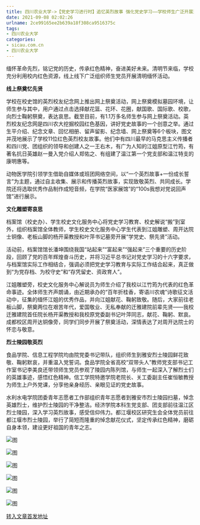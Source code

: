 ```yaml
---
title: 四川农业大学->【党史学习进行时】追忆英烈故事 强化党史学习——学校师生广泛开展清明缅怀活动 | sicau.com.cn
date: 2021-09-08 02:02:26
urlname: 2ce99165ee2b639a18f308ca9516375c
tags: 
- 四川农业大学
categories:
- sicau.com.cn
- 四川农业大学
---
```

缅怀革命先烈，铭记党的历史，传承红色精神，奋进美好未来。清明节来临，学校充分利用校内红色资源，线上线下广泛组织师生党员开展清明缅怀活动。

**线上祭奠忆先贤**

学校在校史馆的英烈校友纪念网上推出网上祭奠活动，网上祭奠模拟墓园环境，让师生参与其中，用户通过点击选择献花篮、花环、花圈，献国歌、国际歌、校歌，向烈士鞠躬祭奠，表达哀思。截至目前，有1.1万多名师生参与网上祭奠活动。英烈校友纪念网是四川农大挖掘校园红色基因，讲好党史故事的一个创意之举。通过生平介绍、纪念文章、回忆相册、留声留影、纪念墙、网上祭奠等6个板块，图文并茂地展示了学校11位红色英烈校友故事。他们中有四川最早的马克思主义传播者和四川党、团组织的领导和创建人之一王右木，有广为人知的江姐原型江竹筠，有著名抗日英雄赵一曼入党介绍人郑佑之、有组建了温江第一个党支部和温江特支的康明惠等。

动物医学院引领学生借助自媒体或班团网络空间，以“一个英烈故事+一份成长誓言”为主题，通过自主收集、展示和传播英烈故事，实现致敬英烈、共同成长。学院还将选取优秀作品制作成短音频，在学院“医家展馆”的“100s我想对党说回声馆”进行展示。

**文化雕塑寄哀思**

档案馆（校史办）、学生校史文化服务中心将党史学习教育、校史解说“搬”到室外，组织档案馆全体教师，学生校史文化服务中心学生代表到江姐雕塑、周开达院士铜像、老板山脚的杨开渠教授和叶萍书记墓旁开展“学党史、祭先贤”活动。

活动前，档案馆馆长潘坤围绕我国“站起来”“富起来”“强起来”三个重要的历史阶段，回顾了党的百年辉煌奋斗历史，并将习近平总书记对党史学习的十六字要求，与档案馆实际工作相结合，强调必须把党史学习教育与实际工作结合起来，真正做到“为党存档、为校守史”和“存凭留史、资政育人”。

江姐雕塑旁，校史文化服务中心解说员为师生介绍了我校以江竹筠为代表的红色革命事迹。全体师生齐声朗诵，由近期承办的“百年折桂香，寄语川农魂”诗歌征文活动中，征集的缅怀江姐的优秀作品，并向江姐献花、鞠躬致敬。随后，大家前往老板山脚，祭奠两位在艰苦年代，爱国敬业、无私奉献的迁雅建院前辈先贤——我校迁雅建院首任院长杨开渠教授和我校原党委副书记叶萍同志，献花、鞠躬、默哀。成都校区周开达铜像旁，同学们同步开展了祭奠活动，深情表达了对周开达院士的怀恋与敬意。

**烈士陵园敬英烈**

食品学院、信息工程学院均由院党委书记带队，组织师生到雅安烈士陵园鲜花致敬、鞠躬默哀，并重温入党誓词。食品学院全省高校“双带头人”教师党支部书记工作室书记李美良还带领师生党员参观了陵园内陈列馆，与师生一起深入了解烈士们的英雄事迹，感悟红色精神。信工学院特邀学院老院长、关工委副主任崔恒敏教授为师生上户外党课，分享他亲身经历、亲眼见证的党史故事。

水利水电学院团委青年志愿者工作部组织青年志愿者到雅安市烈士陵园扫墓，悼念英雄烈士，维护烈士陵园的干净整洁。经济学院本科生党支部、团支部前往温江区烈士陵园，深入学习英烈故事，感受信仰伟力。都江堰校区研究生会全体党员前往都江堰市烈士陵园，举行了简短而隆重的悼念献花仪式，坚定传承红色精神，磨砺自身本领，建设更好祖国的青年之志。

![图](https://news.sicau.edu.cn/__local/E/E3/9E/3574B0816B1E0A52A70D49D9ABD_8D3AC5E8_1FDA3.png)

![图](https://news.sicau.edu.cn/__local/1/9F/77/81F1A6D1EA5E9D4BF07B054CB56_57DD357D_16DFC.png)

![图](https://news.sicau.edu.cn/__local/5/3F/66/3FF20979EFD16A3A46FA392BEBD_C6AB5838_2C1F2.png)

![图](https://news.sicau.edu.cn/__local/B/FA/57/47450184A183FB649D613D68BB5_F9270D21_1D003.png)

![图](https://news.sicau.edu.cn/__local/8/09/6C/9EAD86B697A7BA475D7F805997E_EC9C1B82_244BF.png)

![图](https://news.sicau.edu.cn/__local/9/6A/34/3091A56532E5A7E346E8A6625B2_C8B57C1E_65F42.png)

[转入文章首发地址](https://news.sicau.edu.cn/info/1135/61459.htm)